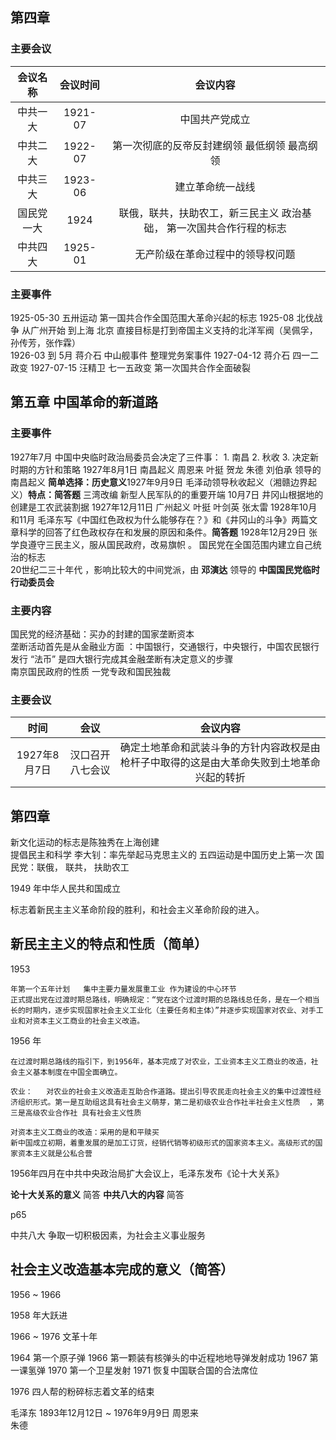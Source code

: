 
## 第四章

### 主要会议

| 会议名称 | 会议时间 | 会议内容 |
|:-------:|:------:|:------:|
|中共一大|1921-07|中国共产党成立|
|中共二大|1922-07|第一次彻底的反帝反封建纲领 最低纲领 最高纲领|
|中共三大|1923-06|建立革命统一战线|
|国民党一大|1924|联俄，联共，扶助农工，新三民主义 政治基础， 第一次国共合作行程的标志|
|中共四大|1925-01|无产阶级在革命过程中的领导权问题|

### 主要事件

1925-05-30  五卅运动  第一国共合作全国范围大革命兴起的标志
1925-08     北伐战争 从广州开始  到上海 北京 直接目标是打到帝国主义支持的北洋军阀（吴佩孚，孙传芳，张作霖）  
1926-03 到 5月   蒋介石   中山舰事件  整理党务案事件
1927-04-12      蒋介石  四一二政变
1927-07-15      汪精卫   七一五政变   第一次国共合作全面破裂  

## 第五章 中国革命的新道路

### 主要事件

1927年7月  中国中央临时政治局委员会决定了三件事：
    1.  南昌
    2.  秋收
    3.  决定新时期的方针和策略
1927年8月1日 南昌起义 周恩来 叶挺 贺龙 朱德 刘伯承  领导的南昌起义 **简单选择：历史意义**1927年9月9日 毛泽动领导秋收起义（湘赣边界起义）**特点：简答题** 
            三湾改编 新型人民军队的的重要开端
            10月7日 井冈山根据地的创建是工农武装割据
1927年12月11日   广州起义  叶挺 叶剑英  张太雷 
1928年10月和11月   毛泽东写《中国红色政权为什么能够存在？》和《井冈山的斗争》两篇文章科学的回答了红色政权存在和发展的原因和条件。**简答题**
1928年12月29日 张学良遵守三民主义，服从国民政府，改易旗帜 。 国民党在全国范围内建立自己统治的标志    
20世纪二三十年代 ，影响比较大的中间党派，由 **邓演达** 领导的 **中国国民党临时行动委员会**

### 主要内容

国民党的经济基础：买办的封建的国家垄断资本     
垄断活动首先是从金融业方面 ：中国银行，交通银行，中央银行，中国农民银行 发行 “法币” 是四大银行完成其金融垄断有决定意义的步骤  
南京国民政府的性质  一党专政和国民独裁

### 主要会议

|时间|会议|会议内容|
|:--:|:--:|:---:|
|1927年8月7日 |汉口召开八七会议|确定土地革命和武装斗争的方针内容政权是由枪杆子中取得的这是由大革命失败到土地革命兴起的转折|


## 第四章

新文化运动的标志是陈独秀在上海创建  
 提倡民主和科学
 李大钊：率先举起马克思主义的
 五四运动是中国历史上第一次
 国民党：联俄， 联共， 扶助农工



1949 年中华人民共和国成立

标志着新民主主义革命阶段的胜利，和社会主义革命阶段的进入。

## 新民主主义的特点和性质（简单）

1953 
    
    年第一个五年计划   集中主要力量发展重工业 作为建设的中心环节
    正式提出党在过渡时期总路线，明确规定：“党在这个过渡时期的总路线总任务，是在一个相当长的时期内，逐步实现国家社会主义工业化（主要任务和主体）”并逐步实现国家对农业、对手工业和对资本主义工商业的社会主义改造。


1956 年
 
    在过渡时期总路线的指引下，到1956年，基本完成了对农业，工业资本主义工商业的改造，社会主义基本制度在中国全面确立。

    农业：   对农业的社会主义改造走互助合作道路。提出引导农民走向社会主义的集中过渡性经济组织形式。第一是互助组这具有社会主义萌芽，第二是初级农业合作社半社会主义性质  ，第三是高级农业合作社 具有社会主义性质

    对资本主义工商业的改造：采用的是和平赎买
    新中国成立初期，着重发展的是加工订货，经销代销等初级形式的国家资本主义。高级形式的国家资本主义就是公私合营

1956年四月在中共中央政治局扩大会议上，毛泽东发布《论十大关系》

**论十大关系的意义** 简答
**中共八大的内容**  简答

p65

中共八大  争取一切积极因素，为社会主义事业服务

## 社会主义改造基本完成的意义（简答）


1956 ~  1966

1958  年大跃进


1966 ~  1976  文革十年

1964  第一个原子弹
1966  第一颗装有核弹头的中近程地地导弹发射成功
1967  第一课氢弹
1970  第一个卫星发射
1971  恢复中国联合国的合法席位


1976 四人帮的粉碎标志着文革的结束

毛泽东   1893年12月12日 ~ 1976年9月9日
周恩来    
朱德